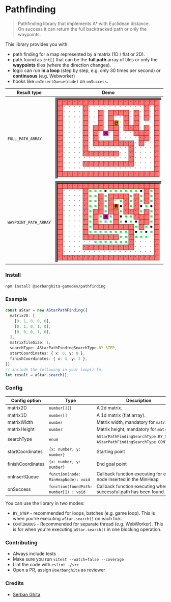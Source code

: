 # Pathfinding

> Pathfinding library that implements A\* with Euclidean distance.  
> On success it can return the full backtracked path or only the waypoints.

This library provides you with:

- path finding for a map represented by a matrix (1D / flat or 2D).
- path found as `int[]` that can be the **full path** array of tiles or only the **waypoints** tiles (where the direction changes).
- logic can run **in a loop** (step by step, e.g. only 30 times per second) or **continuous** (e.g. Webworker)
- hooks like `onInsertQueue(node)` on `onSuccess`.

| Result type           | Demo                                       |
| --------------------- | ------------------------------------------ |
| `FULL_PATH_ARRAY`     | ![](./resources/pathfinding-fullpath.gif)  |
| `WAYPOINT_PATH_ARRAY` | ![](./resources/pathfinding-waypoints.gif) |

### Install

```
npm install @serbanghita-gamedev/pathfinding
```

### Example

```ts
const aStar = new AStarPathFinding({
  matrix2D: [
    [0, 1, 0, 0, 0],
    [0, 1, 0, 1, 0],
    [0, 0, 0, 1, 0],
  ],
  matrixTileSize: 1,
  searchType: AStarPathFindingSearchType.BY_STEP,
  startCoordinates: { x: 0, y: 0 },
  finishCoordinates: { x: 4, y: 2 },
});
// include the following in your loop() fn.
let result = aStar.search();
```

### Config

| Config option     | Type                                   | Description                                                                   |
| ----------------- | -------------------------------------- | ----------------------------------------------------------------------------- |
| matrix2D          | `number[][]`                           | A 2d matrix.                                                                  |
| matrix1D          | `number[]`                             | A 1d matrix (flat array).                                                     |
| matrixWidth       | `number`                               | Matrix width, mandatory for `matrix1D`.                                       |
| matrixHeight      | `number`                               | Matrix height, mandatory for `matrix1D`.                                      |
| searchType        | `enum`                                 | `AStarPathFindingSearchType.BY_STEP`, `AStarPathFindingSearchType.CONTINUOUS` |
| startCoordinates  | `{x: number, y: number}`               | Starting point                                                                |
| finishCoordinates | `{x: number, y: number}`               | End goal point                                                                |
| onInsertQueue     | `function(node: MinHeapNode): void`    | Callback function executing for each node inserted in the MinHeap             |
| onSuccess         | `function(foundPath: number[]) : void` | Callback function executing when a successful path has been found.            |

You can use the library in two modes:

- `BY_STEP` - recommended for loops, batches (e.g. game loop). This is when you're executing `aStar.search()` on each tick.
- `CONTINUOUS` - Recommended for separate thread (e.g. WebWorker). This is for when you're executing `aStar.search()` in one blocking operation.

### Contributing

- Always include tests
- Make sure you run `vitest --watch=false --coverage`
- Lint the code with `eslint ./src`
- Open a PR, assign `@serbanghita` as reviewer

### Credits

- [Serban Ghita](https://github.com/serbanghita)
